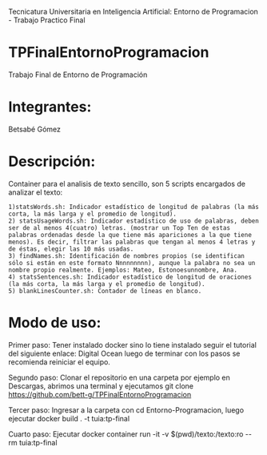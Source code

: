 Tecnicatura Universitaria en Inteligencia Artificial: Entorno de Programacion - Trabajo Practico Final
# TPFinalEntornoProgramacion
Trabajo Final de Entorno de Programación
# Integrantes: 
Betsabé Gómez

# Descripción:

Container para el analisis de texto sencillo, son 5 scripts encargados de analizar el texto:


    1)statsWords.sh: Indicador estadístico de longitud de palabras (la más corta, la más larga y el promedio de longitud).
    2) statsUsageWords.sh: Indicador estadístico de uso de palabras, deben ser de al menos 4(cuatro) letras. (mostrar un Top Ten de estas palabras ordenadas desde la que tiene más apariciones a la que tiene menos). Es decir, filtrar las palabras que tengan al menos 4 letras y de éstas, elegir las 10 más usadas.
    3) findNames.sh: Identificación de nombres propios (se identifican sólo si están en este formato Nnnnnnnnn), aunque la palabra no sea un nombre propio realmente. Ejemplos: Mateo, Estonoesunnombre, Ana.
    4) statsSentences.sh: Indicador estadístico de longitud de oraciones (la más corta, la más larga y el promedio de longitud).
    5) blankLinesCounter.sh: Contador de líneas en blanco.
    
# Modo de uso:

Primer paso: Tener instalado docker sino lo tiene instalado seguir el tutorial del siguiente enlace: Digital Ocean luego de terminar con los pasos se recomienda reiniciar el equipo.

Segundo paso: Clonar el repositorio en una carpeta por ejemplo en Descargas, abrimos una terminal y ejecutamos git clone https://github.com/bett-g/TPFinalEntornoProgramacion

Tercer paso: Ingresar a la carpeta con cd Entorno-Programacion, luego ejecutar docker build . -t tuia:tp-final

Cuarto paso: Ejecutar docker container run -it -v $(pwd)/texto:/texto:ro --rm tuia:tp-final



